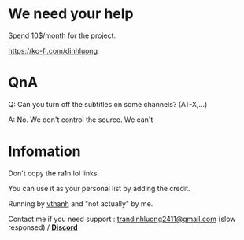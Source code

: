 # We need your help
Spend 10$/month for the project. 

https://ko-fi.com/dinhluong

# QnA
Q: Can you turn off the subtitles on some channels? (AT-X,...)

A: No. We don't control the source. We can't


# Infomation
Don't copy the ra1n.lol links.

You can use it as your personal list by adding the credit.

Running by [vthanh](https://fb.com/vthanhloveanime) and "not actually" by me.

Contact me if you need support : trandinhluong2411@gmail.com (slow responsed) / **[Discord](https://lookup.guru/673447795843399690)**

